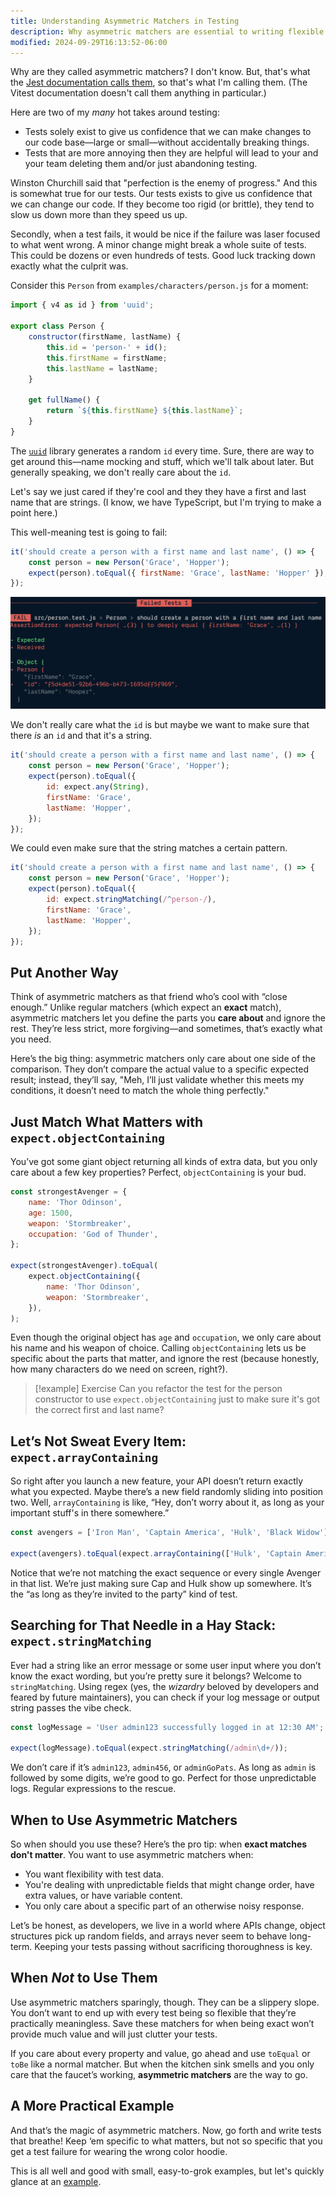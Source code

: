 ```yaml
---
title: Understanding Asymmetric Matchers in Testing
description: Why asymmetric matchers are essential to writing flexible tests.
modified: 2024-09-29T16:13:52-06:00
---
```


Why are they called asymmetric matchers? I don't know. But, that's what the [Jest documentation calls them](https://jestjs.io/docs/expect#asymmetric-matchers), so that's what I'm calling them. (The Vitest documentation doesn't call them anything in particular.)

Here are two of my *many* hot takes around testing:

- Tests solely exist to give us confidence that we can make changes to our code base—large or small—without accidentally breaking things.
- Tests that are more annoying then they are helpful will lead to your and your team deleting them and/or just abandoning testing.

Winston Churchill said that "perfection is the enemy of progress." And this is somewhat true for our tests. Our tests exists to give us confidence that we can change our code. If they become too rigid (or brittle), they tend to slow us down more than they speed us up.

Secondly, when a test fails, it would be nice if the failure was laser focused to what went wrong. A minor change might break a whole suite of tests. This could be dozens or even hundreds of tests. Good luck tracking down exactly what the culprit was.

Consider this `Person` from `examples/characters/person.js` for a moment:

```javascript
import { v4 as id } from 'uuid';

export class Person {
	constructor(firstName, lastName) {
		this.id = 'person-' + id();
		this.firstName = firstName;
		this.lastName = lastName;
	}

	get fullName() {
		return `${this.firstName} ${this.lastName}`;
	}
}
```

The [`uuid`](https://npm.im/uuid) library generates a random `id` every time. Sure, there are way to get around this—name mocking and stuff, which we'll talk about later. But generally speaking, we don't really care about the `id`.

Let's say we just cared if they're cool and they they have a first and last name that are strings. (I know, we have TypeScript, but I'm trying to make a point here.)

This well-meaning test is going to fail:

```javascript
it('should create a person with a first name and last name', () => {
	const person = new Person('Grace', 'Hopper');
	expect(person).toEqual({ firstName: 'Grace', lastName: 'Hopper' });
});
```

![The test fails because of a random id](assets/failing-test-due-to-random-id.png)

We don't really care what the `id` is but maybe we want to make sure that there *is* an `id` and that it's a string.

```javascript
it('should create a person with a first name and last name', () => {
	const person = new Person('Grace', 'Hopper');
	expect(person).toEqual({
		id: expect.any(String),
		firstName: 'Grace',
		lastName: 'Hopper',
	});
});
```

We could even make sure that the string matches a certain pattern.

```javascript
it('should create a person with a first name and last name', () => {
	const person = new Person('Grace', 'Hopper');
	expect(person).toEqual({
		id: expect.stringMatching(/^person-/),
		firstName: 'Grace',
		lastName: 'Hopper',
	});
});
```

## Put Another Way

Think of asymmetric matchers as that friend who’s cool with “close enough.” Unlike regular matchers (which expect an **exact** match), asymmetric matchers let you define the parts you **care about** and ignore the rest. They’re less strict, more forgiving—and sometimes, that’s exactly what you need.

Here’s the big thing: asymmetric matchers only care about one side of the comparison. They don’t compare the actual value to a specific expected result; instead, they’ll say, "Meh, I’ll just validate whether this meets my conditions, it doesn’t need to match the whole thing perfectly."

## Just Match What Matters with `expect.objectContaining`

You’ve got some giant object returning all kinds of extra data, but you only care about a few key properties? Perfect, `objectContaining` is your bud.

```js
const strongestAvenger = {
	name: 'Thor Odinson',
	age: 1500,
	weapon: 'Stormbreaker',
	occupation: 'God of Thunder',
};

expect(strongestAvenger).toEqual(
	expect.objectContaining({
		name: 'Thor Odinson',
		weapon: 'Stormbreaker',
	}),
);
```

Even though the original object has `age` and `occupation`, we only care about his name and his weapon of choice. Calling `objectContaining` lets us be specific about the parts that matter, and ignore the rest (because honestly, how many characters do we need on screen, right?).

> \[!example] Exercise
> Can you refactor the test for the person constructor to use `expect.objectContaining` just to make sure it's got the correct first and last name?

## Let’s Not Sweat Every Item: `expect.arrayContaining`

So right after you launch a new feature, your API doesn’t return exactly what you expected. Maybe there’s a new field randomly sliding into position two. Well, `arrayContaining` is like, “Hey, don’t worry about it, as long as your important stuff's in there somewhere.”

```js
const avengers = ['Iron Man', 'Captain America', 'Hulk', 'Black Widow'];

expect(avengers).toEqual(expect.arrayContaining(['Hulk', 'Captain America']));
```

Notice that we’re not matching the exact sequence or every single Avenger in that list. We’re just making sure Cap and Hulk show up somewhere. It’s the “as long as they’re invited to the party” kind of test.

## Searching for That Needle in a Hay Stack: `expect.stringMatching`

Ever had a string like an error message or some user input where you don’t know the exact wording, but you’re pretty sure it belongs? Welcome to `stringMatching`. Using regex (yes, the *wizardry* beloved by developers and feared by future maintainers), you can check if your log message or output string passes the vibe check.

```js
const logMessage = 'User admin123 successfully logged in at 12:30 AM';

expect(logMessage).toEqual(expect.stringMatching(/admin\d+/));
```

We don’t care if it’s `admin123`, `admin456`, or `adminGoPats`. As long as `admin` is followed by some digits, we’re good to go. Perfect for those unpredictable logs. Regular expressions to the rescue.

## When to Use Asymmetric Matchers

So when should you use these? Here’s the pro tip: when **exact matches don't matter**. You want to use asymmetric matchers when:

- You want flexibility with test data.
- You're dealing with unpredictable fields that might change order, have extra values, or have variable content.
- You only care about a specific part of an otherwise noisy response.

Let’s be honest, as developers, we live in a world where APIs change, object structures pick up random fields, and arrays never seem to behave long-term. Keeping your tests passing without sacrificing thoroughness is key.

## When *Not* to Use Them

Use asymmetric matchers sparingly, though. They can be a slippery slope. You don’t want to end up with every test being so flexible that they’re practically meaningless. Save these matchers for when being exact won’t provide much value and will just clutter your tests.

If you care about every property and value, go ahead and use `toEqual` or `toBe` like a normal matcher. But when the kitchen sink smells and you only care that the faucet’s working, **asymmetric matchers** are the way to go.

## A More Practical Example

And that’s the magic of asymmetric matchers. Now, go forth and write tests that breathe! Keep ‘em specific to what matters, but not so specific that you get a test failure for wearing the wrong color hoodie.

This is all well and good with small, easy-to-grok examples, but let's quickly glance at an [example](asymmetric-matching-example.md).
